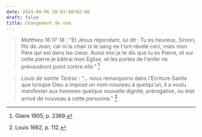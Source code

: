 ```yaml
---
date: 2024-09-06 20:03:00+02:00
draft: false
title: Changement de nom
---
```





> *Matthieu 16:17-18* : "Et Jésus répondant, lui dit : Tu es heureux, Simon, fils de Jean, car ni la chair ni le sang ne t'ont révélé ceci, mais mon Père qui est dans les cieux. Aussi moi je te dis que tu es Pierre, et sur cette pierre je bâtirai mon Eglise, et les portes de l'enfer ne prévaudront point contre elle." [^1]

[^1]: Glaire 1905, p. 2369.

> *Louis de sainte Térèse* : "... nous remarquons dans l'Ecriture Sainte que lorsque Dieu a imposé un nom nouveau à quelqu'un, il a voulu manifester aux hommes quelque nouvelle dignité, prérogative, ou état arrivé de nouveau à cette personne." [^2]

[^2]: Louis 1662, p. 112.

